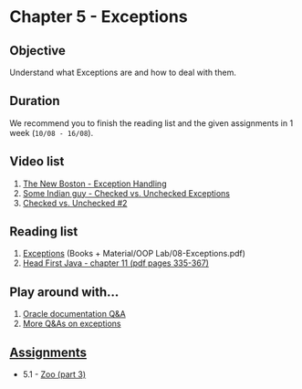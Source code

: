 # Chapter 5 - Exceptions

## Objective
Understand what Exceptions are and how to deal with them.

## Duration
We recommend you to finish the reading list and the given assignments in 1 week (`10/08 - 16/08`).

## Video list
1. [The New Boston - Exception Handling](https://www.youtube.com/watch?v=K_-3OLkXkzY)
2. [Some Indian guy - Checked vs. Unchecked Exceptions](https://www.youtube.com/watch?v=4my7mKFaNQs)
3. [Checked vs. Unchecked #2](https://www.youtube.com/watch?v=SI2SQ04OXxk)


## Reading list
1. [Exceptions](https://github.com/JavaSummer/JavaMainRepo/blob/master/Books%20%2B%20Material/OOP%20Lab/08-Exceptions.pdf) (Books + Material/OOP Lab/08-Exceptions.pdf)
2. [Head First Java - chapter 11  (pdf pages 335-367)](http://it-ebooks.info/book/3214/)

## Play around with...
1. [Oracle documentation Q&A](https://docs.oracle.com/javase/tutorial/essential/exceptions/QandE/questions.html)
2. [More Q&As on exceptions](http://www.indiabix.com/java-programming/exceptions/)


## [Assignments](https://github.com/JavaSummer/JavaMainRepo/tree/master/Content/Chapter%205%20-%20Exceptions/Assignments)
- 5.1 - [Zoo (part 3)](https://github.com/OOP-2015-Sem1/OOP-2015/blob/master/Java/Content/Chapter%205%20-%20Exceptions/Assignments/Zoo%20(part%203).pdf)